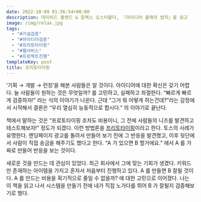 ```yaml
---
date: 2022-10-09 01:56:54+00:00
description: 데이비드 블랜드 & 알렉스 오스터왈더, 『아이디어 불패의 법칙』을 읽고
image: /img/relax.jpg
tags:
  - "#가설검증"
  - "#아이디어검증"
  - "#프리토타이핑"
  - "#웹서비스"
  - "#프로젝트진행"
templateKey: post
title: 프리토타이핑
---
```


‘기획 → 개발 → 런칭’을 해본 사람들은 알 것이다. 아이디어에 대한 확신은 갖기 어렵다. 늘 사람들이 원하는 것은 무엇일까? 를 고민하고, 실패하고 좌절한다. “빠르게 빠르게 검증하자!” 라는 식의 이야기가 나온다. 근데  “그거 뭐 어떻게 하는건데?”라는 감정에서 시작해서 결론은 “우리 열심히 능동적으로 합시다.” 의 이야기로 끝난다. 

책에서 말하는 것은 “프로토타이핑 조차도 비용이니, 그 전에 사람들의 니즈를 발견하고 테스트해보자!” 정도가 되겠다. 이런 방법론을 [프리토타이핑](https://www.pretotyping.org/)이라고 한다.  토스의 사례가 유명한다. 랜딩페이지 광고를 돌려서 만들어 보기 전에 그 반응을 발견했고, 이후 뒷단에서 사람이 직접 송금을 해주기도 했다고 한다. “A 가 있으면 B 할거에요.” 에서 A 를 가짜로 만들어 반응을 보는 것이다.

새로운 것을 만드는 데 관심이 있었다. 최근 회사에서 그에 맞는 기회가 생겼다. 키워드만 존재하는 아이템을 가지고 혼자서 처음부터 진행하고 있다. A 를 만들면 B 잘될 것이다.  A 를 만드는 비용을 획기적으로 줄일 수 없을까? 에 대한 고민으로 이어졌다. 나는 이 책을 읽고 나서 시스템을 만들기 전에 내가 직접 노가다를 뛰어 B 가 잘될지 검증해보기로 했다.